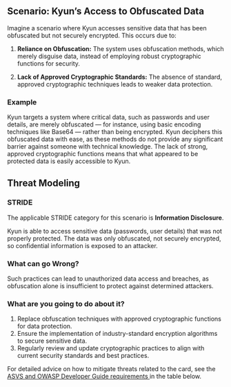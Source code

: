 ## Scenario: Kyun’s Access to Obfuscated Data

Imagine a scenario where Kyun accesses sensitive data that has been obfuscated but not securely encrypted. This occurs due to:

1. **Reliance on Obfuscation:** The system uses obfuscation methods, which merely disguise data, instead of employing robust cryptographic functions for security.

2. **Lack of Approved Cryptographic Standards:** The absence of standard, approved cryptographic techniques leads to weaker data protection.

### Example

Kyun targets a system where critical data, such as passwords and user details, are merely obfuscated — for instance, using basic encoding techniques like Base64 — rather than being encrypted. Kyun deciphers this obfuscated data with ease, as these methods do not provide any significant barrier against someone with technical knowledge. The lack of strong, approved cryptographic functions means that what appeared to be protected data is easily accessible to Kyun.

## Threat Modeling

### STRIDE

The applicable STRIDE category for this scenario is **Information Disclosure**.

Kyun is able to access sensitive data (passwords, user details) that was not properly protected.
The data was only obfuscated, not securely encrypted, so confidential information is exposed to an attacker.

### What can go Wrong?

Such practices can lead to unauthorized data access and breaches, as obfuscation alone is insufficient to protect against determined attackers.

### What are you going to do about it?

1. Replace obfuscation techniques with approved cryptographic functions for data protection.
2. Ensure the implementation of industry-standard encryption algorithms to secure sensitive data.
3. Regularly review and update cryptographic practices to align with current security standards and best practices.

For detailed advice on how to mitigate threats related to the card, see the [ASVS and OWASP Developer Guide requirements ](#mapping 'ASVS and OWASP Developer Guide requirements [internal]') in the table below.
